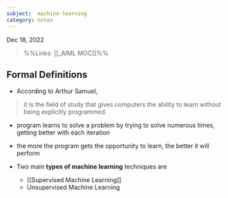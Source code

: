 ```yaml
---
subject:  machine-learning
category: notes
---
```

Dec 18, 2022

>%%Links: [[_AIML MOC]]%%

## Formal Definitions
- According to Arthur Samuel, 
>it is the field of study that gives computers the ability to learn without being explicitly programmed.

- program learns to solve a problem by trying to solve numerous times, getting better with each iteration

- the more the program gets the opportunity to learn, the better it will perform

- Two main **types of machine learning** techniques are 
	- [[Supervised Machine Learning]]
	- Unsupervised Machine Learning